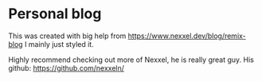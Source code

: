 # Personal blog

This was created with big help from https://www.nexxel.dev/blog/remix-blog
I mainly just styled it.

Highly recommend checking out more of Nexxel, he is really great guy.
His github: https://github.com/nexxeln/
